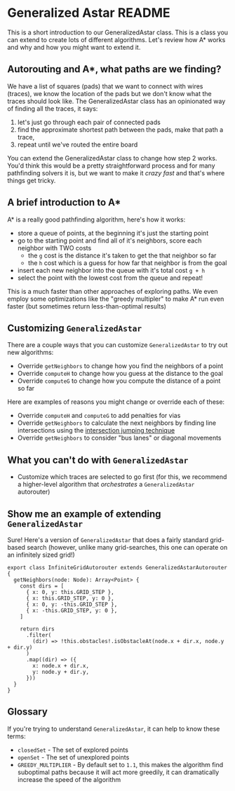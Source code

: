 # Generalized Astar README

This is a short introduction to our GeneralizedAstar class. This is a class you
can extend to create lots of different algorithms. Let's review how A\* works
and why and how you might want to extend it.

## Autorouting and A\*, what paths are we finding?

We have a list of squares (pads) that we want to connect with wires (traces),
we know the location of the pads but we don't know what the traces should look
like. The GeneralizedAstar class has an opinionated way of finding all the traces,
it says:

1. let's just go through each pair of connected pads
2. find the approximate shortest path between the pads, make that path a trace,
3. repeat until we've routed the entire board

You can extend the GeneralizedAstar class to change how step 2 works. You'd
think this would be a pretty straightforward process and for many pathfinding
solvers it is, but we want to make it _crazy fast_ and that's where things get
tricky.

## A brief introduction to A\*

A\* is a really good pathfinding algorithm, here's how it works:

- store a queue of points, at the beginning it's just the starting point
- go to the starting point and find all of it's neighbors, score each neighbor
  with TWO costs
  - the `g` cost is the distance it's taken to get the that neighbor so far
  - the `h` cost which is a guess for how far that neighbor is from the goal
- insert each new neighbor into the queue with it's total cost `g + h`
- select the point with the lowest cost from the queue and repeat!

This is a much faster than other approaches of exploring paths. We even employ
some optimizations like the "greedy multipler" to make A\* run even faster (but
sometimes return less-than-optimal results)

## Customizing `GeneralizedAstar`

There are a couple ways that you can customize `GeneralizedAstar` to try out
new algorithms:

- Override `getNeighbors` to change how you find the neighbors of a point
- Override `computeH` to change how you guess at the distance to the goal
- Override `computeG` to change how you compute the distance of a point so far

Here are examples of reasons you might change or override each of these:

- Override `computeH` and `computeG` to add penalties for vias
- Override `getNeighbors` to calculate the next neighbors by finding line
  intersections using the [intersection jumping technique](https://blog.autorouting.com/p/the-intersection-jump-autorouter)
- Override `getNeighbors` to consider "bus lanes" or diagonal movements

## What you can't do with `GeneralizedAstar`

- Customize which traces are selected to go first (for this, we recommend
  a higher-level algorithm that _orchestrates_ a `GeneralizedAstar` autorouter)

## Show me an example of extending `GeneralizedAstar`

Sure! Here's a version of `GeneralizedAstar` that does a fairly standard
grid-based search (however, unlike many grid-searches, this one can operate
on an infinitely sized grid!)

```tsx
export class InfiniteGridAutorouter extends GeneralizedAstarAutorouter {
  getNeighbors(node: Node): Array<Point> {
    const dirs = [
      { x: 0, y: this.GRID_STEP },
      { x: this.GRID_STEP, y: 0 },
      { x: 0, y: -this.GRID_STEP },
      { x: -this.GRID_STEP, y: 0 },
    ]

    return dirs
      .filter(
        (dir) => !this.obstacles!.isObstacleAt(node.x + dir.x, node.y + dir.y)
      )
      .map((dir) => ({
        x: node.x + dir.x,
        y: node.y + dir.y,
      }))
  }
}
```

## Glossary

If you're trying to understand `GeneralizedAstar`, it can help to know these
terms:

- `closedSet` - The set of explored points
- `openSet` - The set of unexplored points
- `GREEDY_MULTIPLIER` - By default set to `1.1`, this makes the algorithm find
  suboptimal paths because it will act more greedily, it can dramatically
  increase the speed of the algorithm
